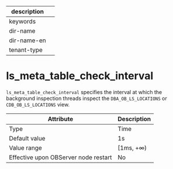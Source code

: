 |description||
|---|---|
|keywords||
|dir-name||
|dir-name-en||
|tenant-type||

# ls_meta_table_check_interval

`ls_meta_table_check_interval` specifies the interval at which the background inspection threads inspect the `DBA_OB_LS_LOCATIONS` or `CDB_OB_LS_LOCATIONS` view.


| **Attribute** | **Description** |
|------------------|-----------|
| Type | Time |
| Default value | 1s |
| Value range | \[1ms, +∞) |
| Effective upon OBServer node restart | No |



